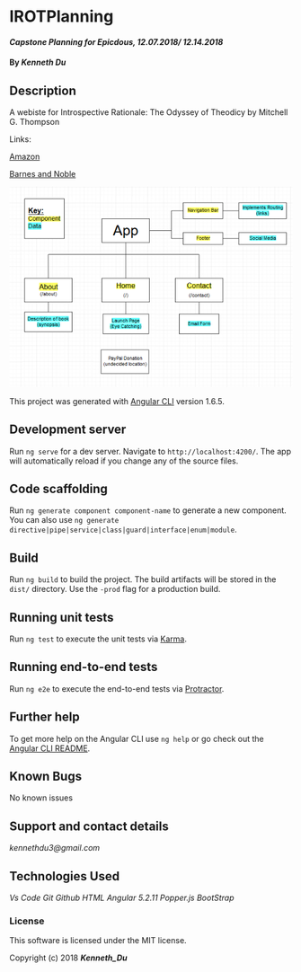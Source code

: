 # IROTPlanning

#### _Capstone Planning for Epicdous, 12.07.2018/ 12.14.2018_

#### By _**Kenneth Du**_


## Description

A webiste for Introspective Rationale: The Odyssey of 
Theodicy by Mitchell G. Thompson 

Links: 

[Amazon](https://www.amazon.com/Introspective-Rationale-Theodicy-Mitchell-Thompson-ebook/dp/B07HCR6QVH/ref=tmm_kin_swatch_0?_encoding=UTF8&qid=1540499014&sr=8-1)

[Barnes and Noble](https://www.barnesandnoble.com/w/introspective-rationale-mitchell-g-thompson/1129541498?ean=9781535615341)



![Screenshot](IROTPlanning.PNG)

This project was generated with [Angular CLI](https://github.com/angular/angular-cli) version 1.6.5.

## Development server

Run `ng serve` for a dev server. Navigate to `http://localhost:4200/`. The app will automatically reload if you change any of the source files.

## Code scaffolding

Run `ng generate component component-name` to generate a new component. You can also use `ng generate directive|pipe|service|class|guard|interface|enum|module`.

## Build

Run `ng build` to build the project. The build artifacts will be stored in the `dist/` directory. Use the `-prod` flag for a production build.

## Running unit tests

Run `ng test` to execute the unit tests via [Karma](https://karma-runner.github.io).

## Running end-to-end tests

Run `ng e2e` to execute the end-to-end tests via [Protractor](http://www.protractortest.org/).

## Further help

To get more help on the Angular CLI use `ng help` or go check out the [Angular CLI README](https://github.com/angular/angular-cli/blob/master/README.md).

## Known Bugs

No known issues

## Support and contact details

_kennethdu3@gmail.com_

## Technologies Used

_Vs Code_
_Git_
_Github_
_HTML_
_Angular 5.2.11_
_Popper.js_
_BootStrap_

### License

This software is licensed under the MIT license.

Copyright (c) 2018 **_Kenneth_Du_**
